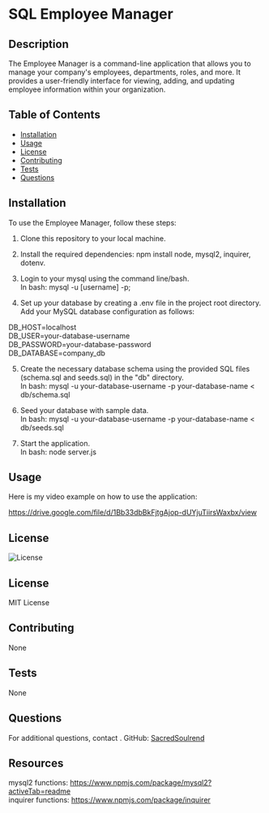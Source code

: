 # SQL Employee Manager

## Description
The Employee Manager is a command-line application that allows you to manage your company's employees, departments, roles, and more. It provides a user-friendly interface for viewing, adding, and updating employee information within your organization.

## Table of Contents
- [Installation](#installation)
- [Usage](#usage)
- [License](#license)
- [Contributing](#contributing)
- [Tests](#tests)
- [Questions](#questions)

## Installation
To use the Employee Manager, follow these steps:

1. Clone this repository to your local machine.

2. Install the required dependencies: npm install node, mysql2, inquirer, dotenv.

3. Login to your mysql using the command line/bash.<br>
In bash: mysql -u [username] -p;

4. Set up your database by creating a .env file in the project root directory. Add your MySQL database configuration as follows:<br>

DB_HOST=localhost<br>
DB_USER=your-database-username<br>
DB_PASSWORD=your-database-password<br>
DB_DATABASE=company_db<br>

5. Create the necessary database schema using the provided SQL files (schema.sql and seeds.sql) in the "db" directory.<br>
In bash: mysql -u your-database-username -p your-database-name < db/schema.sql

6. Seed your database with sample data.<br>
In bash: mysql -u your-database-username -p your-database-name < db/seeds.sql

7. Start the application.<br>
In bash: node server.js

## Usage
Here is my video example on how to use the application:

https://drive.google.com/file/d/1Bb33dbBkFjtgAjop-dUYjuTiirsWaxbx/view

## License
![License](https://img.shields.io/badge/license-MIT-yellow)

## License

MIT License

## Contributing
None

## Tests
None

## Questions
For additional questions, contact .
GitHub: [SacredSoulrend](https://github.com/SacredSoulrend)

## Resources
mysql2 functions: https://www.npmjs.com/package/mysql2?activeTab=readme<br>
inquirer functions: https://www.npmjs.com/package/inquirer<br>